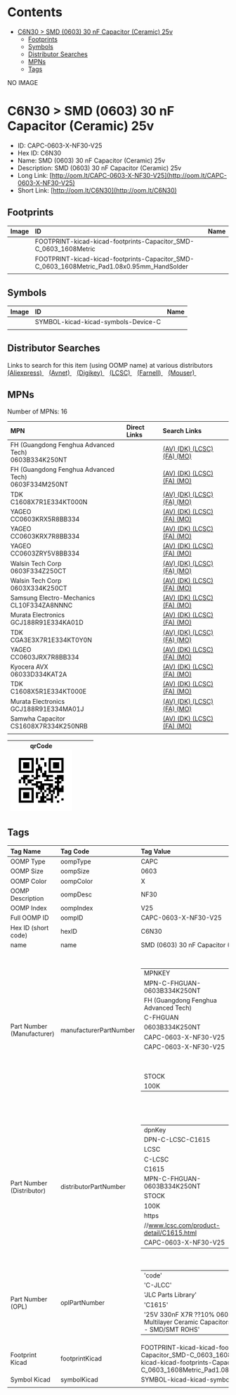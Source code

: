 



Contents
========

* [C6N30 > SMD (0603) 30 nF Capacitor (Ceramic) 25v](#c6n30--smd-0603-30-nf-capacitor-ceramic-25v)
	* [Footprints](#footprints)
	* [Symbols](#symbols)
	* [Distributor Searches](#distributor-searches)
	* [MPNs](#mpns)
	* [Tags](#tags)
  
NO IMAGE  
# C6N30 > SMD (0603) 30 nF Capacitor (Ceramic) 25v

- ID: CAPC-0603-X-NF30-V25
- Hex ID: C6N30
- Name: SMD (0603) 30 nF Capacitor (Ceramic) 25v
- Description: SMD (0603) 30 nF Capacitor (Ceramic) 25v
- Long Link: [http://oom.lt/CAPC-0603-X-NF30-V25](http://oom.lt/CAPC-0603-X-NF30-V25)
- Short Link: [http://oom.lt/C6N30](http://oom.lt/C6N30)

## Footprints
  

|Image|ID|Name|
| :--- | :--- | :--- |
||FOOTPRINT-kicad-kicad-footprints-Capacitor_SMD-C_0603_1608Metric||
||FOOTPRINT-kicad-kicad-footprints-Capacitor_SMD-C_0603_1608Metric_Pad1.08x0.95mm_HandSolder||
||||

## Symbols
  

|Image|ID|Name|
| :--- | :--- | :--- |
|![]()|SYMBOL-kicad-kicad-symbols-Device-C||
||||

## Distributor Searches
  
Links to search for this item (using OOMP name) at various distributors  
[(Aliexpress) ](https://www.aliexpress.com/wholesale?SearchText=1117SMD+0603+30+nF+Capacitor+Ceramic+25v)&nbsp;&nbsp;&nbsp;[(Avnet) ](https://www.avnet.com/shop/us/search/SMD+0603+30+nF+Capacitor+Ceramic+25v)&nbsp;&nbsp;&nbsp;[(Digikey) ](https://www.digikey.co.uk/en/products/result?s=SMD+0603+30+nF+Capacitor+Ceramic+25v)&nbsp;&nbsp;&nbsp;[(LCSC) ](https://www.lcsc.com/search?q=SMD+0603+30+nF+Capacitor+Ceramic+25v)&nbsp;&nbsp;&nbsp;[(Farnell) ](https://uk.farnell.com/search?st=SMD+0603+30+nF+Capacitor+Ceramic+25v)&nbsp;&nbsp;&nbsp;[(Mouser) ](https://www.mouser.com/c/?q=SMD+0603+30+nF+Capacitor+Ceramic+25v)&nbsp;&nbsp;&nbsp;
## MPNs
  
Number of MPNs: 16  

|MPN|Direct Links|Search Links|
| :--- | :--- | :--- |
|FH (Guangdong Fenghua Advanced Tech)<br>0603B334K250NT||[(AV) ](https://www.avnet.com/shop/us/search/0603B334K250NT)[(DK) ](https://www.digikey.co.uk/products/en?keywords=0603B334K250NT)[(LCSC) ](https://www.lcsc.com/search?q=0603B334K250NT)[(FA) ](https://uk.farnell.com/search?st=0603B334K250NT)[(MO) ](https://www.mouser.com/c/?q=0603B334K250NT)|
|FH (Guangdong Fenghua Advanced Tech)<br>0603F334M250NT||[(AV) ](https://www.avnet.com/shop/us/search/0603F334M250NT)[(DK) ](https://www.digikey.co.uk/products/en?keywords=0603F334M250NT)[(LCSC) ](https://www.lcsc.com/search?q=0603F334M250NT)[(FA) ](https://uk.farnell.com/search?st=0603F334M250NT)[(MO) ](https://www.mouser.com/c/?q=0603F334M250NT)|
|TDK<br>C1608X7R1E334KT000N||[(AV) ](https://www.avnet.com/shop/us/search/C1608X7R1E334KT000N)[(DK) ](https://www.digikey.co.uk/products/en?keywords=C1608X7R1E334KT000N)[(LCSC) ](https://www.lcsc.com/search?q=C1608X7R1E334KT000N)[(FA) ](https://uk.farnell.com/search?st=C1608X7R1E334KT000N)[(MO) ](https://www.mouser.com/c/?q=C1608X7R1E334KT000N)|
|YAGEO<br>CC0603KRX5R8BB334||[(AV) ](https://www.avnet.com/shop/us/search/CC0603KRX5R8BB334)[(DK) ](https://www.digikey.co.uk/products/en?keywords=CC0603KRX5R8BB334)[(LCSC) ](https://www.lcsc.com/search?q=CC0603KRX5R8BB334)[(FA) ](https://uk.farnell.com/search?st=CC0603KRX5R8BB334)[(MO) ](https://www.mouser.com/c/?q=CC0603KRX5R8BB334)|
|YAGEO<br>CC0603KRX7R8BB334||[(AV) ](https://www.avnet.com/shop/us/search/CC0603KRX7R8BB334)[(DK) ](https://www.digikey.co.uk/products/en?keywords=CC0603KRX7R8BB334)[(LCSC) ](https://www.lcsc.com/search?q=CC0603KRX7R8BB334)[(FA) ](https://uk.farnell.com/search?st=CC0603KRX7R8BB334)[(MO) ](https://www.mouser.com/c/?q=CC0603KRX7R8BB334)|
|YAGEO<br>CC0603ZRY5V8BB334||[(AV) ](https://www.avnet.com/shop/us/search/CC0603ZRY5V8BB334)[(DK) ](https://www.digikey.co.uk/products/en?keywords=CC0603ZRY5V8BB334)[(LCSC) ](https://www.lcsc.com/search?q=CC0603ZRY5V8BB334)[(FA) ](https://uk.farnell.com/search?st=CC0603ZRY5V8BB334)[(MO) ](https://www.mouser.com/c/?q=CC0603ZRY5V8BB334)|
|Walsin Tech Corp<br>0603F334Z250CT||[(AV) ](https://www.avnet.com/shop/us/search/0603F334Z250CT)[(DK) ](https://www.digikey.co.uk/products/en?keywords=0603F334Z250CT)[(LCSC) ](https://www.lcsc.com/search?q=0603F334Z250CT)[(FA) ](https://uk.farnell.com/search?st=0603F334Z250CT)[(MO) ](https://www.mouser.com/c/?q=0603F334Z250CT)|
|Walsin Tech Corp<br>0603X334K250CT||[(AV) ](https://www.avnet.com/shop/us/search/0603X334K250CT)[(DK) ](https://www.digikey.co.uk/products/en?keywords=0603X334K250CT)[(LCSC) ](https://www.lcsc.com/search?q=0603X334K250CT)[(FA) ](https://uk.farnell.com/search?st=0603X334K250CT)[(MO) ](https://www.mouser.com/c/?q=0603X334K250CT)|
|Samsung Electro-Mechanics<br>CL10F334ZA8NNNC||[(AV) ](https://www.avnet.com/shop/us/search/CL10F334ZA8NNNC)[(DK) ](https://www.digikey.co.uk/products/en?keywords=CL10F334ZA8NNNC)[(LCSC) ](https://www.lcsc.com/search?q=CL10F334ZA8NNNC)[(FA) ](https://uk.farnell.com/search?st=CL10F334ZA8NNNC)[(MO) ](https://www.mouser.com/c/?q=CL10F334ZA8NNNC)|
|Murata Electronics<br>GCJ188R91E334KA01D||[(AV) ](https://www.avnet.com/shop/us/search/GCJ188R91E334KA01D)[(DK) ](https://www.digikey.co.uk/products/en?keywords=GCJ188R91E334KA01D)[(LCSC) ](https://www.lcsc.com/search?q=GCJ188R91E334KA01D)[(FA) ](https://uk.farnell.com/search?st=GCJ188R91E334KA01D)[(MO) ](https://www.mouser.com/c/?q=GCJ188R91E334KA01D)|
|TDK<br>CGA3E3X7R1E334KT0Y0N||[(AV) ](https://www.avnet.com/shop/us/search/CGA3E3X7R1E334KT0Y0N)[(DK) ](https://www.digikey.co.uk/products/en?keywords=CGA3E3X7R1E334KT0Y0N)[(LCSC) ](https://www.lcsc.com/search?q=CGA3E3X7R1E334KT0Y0N)[(FA) ](https://uk.farnell.com/search?st=CGA3E3X7R1E334KT0Y0N)[(MO) ](https://www.mouser.com/c/?q=CGA3E3X7R1E334KT0Y0N)|
|YAGEO<br>CC0603JRX7R8BB334||[(AV) ](https://www.avnet.com/shop/us/search/CC0603JRX7R8BB334)[(DK) ](https://www.digikey.co.uk/products/en?keywords=CC0603JRX7R8BB334)[(LCSC) ](https://www.lcsc.com/search?q=CC0603JRX7R8BB334)[(FA) ](https://uk.farnell.com/search?st=CC0603JRX7R8BB334)[(MO) ](https://www.mouser.com/c/?q=CC0603JRX7R8BB334)|
|Kyocera AVX<br>06033D334KAT2A||[(AV) ](https://www.avnet.com/shop/us/search/06033D334KAT2A)[(DK) ](https://www.digikey.co.uk/products/en?keywords=06033D334KAT2A)[(LCSC) ](https://www.lcsc.com/search?q=06033D334KAT2A)[(FA) ](https://uk.farnell.com/search?st=06033D334KAT2A)[(MO) ](https://www.mouser.com/c/?q=06033D334KAT2A)|
|TDK<br>C1608X5R1E334KT000E||[(AV) ](https://www.avnet.com/shop/us/search/C1608X5R1E334KT000E)[(DK) ](https://www.digikey.co.uk/products/en?keywords=C1608X5R1E334KT000E)[(LCSC) ](https://www.lcsc.com/search?q=C1608X5R1E334KT000E)[(FA) ](https://uk.farnell.com/search?st=C1608X5R1E334KT000E)[(MO) ](https://www.mouser.com/c/?q=C1608X5R1E334KT000E)|
|Murata Electronics<br>GCJ188R91E334MA01J||[(AV) ](https://www.avnet.com/shop/us/search/GCJ188R91E334MA01J)[(DK) ](https://www.digikey.co.uk/products/en?keywords=GCJ188R91E334MA01J)[(LCSC) ](https://www.lcsc.com/search?q=GCJ188R91E334MA01J)[(FA) ](https://uk.farnell.com/search?st=GCJ188R91E334MA01J)[(MO) ](https://www.mouser.com/c/?q=GCJ188R91E334MA01J)|
|Samwha Capacitor<br>CS1608X7R334K250NRB||[(AV) ](https://www.avnet.com/shop/us/search/CS1608X7R334K250NRB)[(DK) ](https://www.digikey.co.uk/products/en?keywords=CS1608X7R334K250NRB)[(LCSC) ](https://www.lcsc.com/search?q=CS1608X7R334K250NRB)[(FA) ](https://uk.farnell.com/search?st=CS1608X7R334K250NRB)[(MO) ](https://www.mouser.com/c/?q=CS1608X7R334K250NRB)|
||||
  

|qrCode<br>[![](https://raw.githubusercontent.com/oomlout/oomlout_OOMP_parts_V2/main/CAPC/0603/X/NF30/V25/qrCode_140.png)](https://github.com/oomlout/oomlout_OOMP_parts_V2/tree/main/CAPC/0603/X/NF30/V25/qrCode.png)||||
| :---: | :---: | :---: | :---: |

## Tags
  

|Tag Name|Tag Code|Tag Value|
| :--- | :--- | :--- |
|OOMP Type|oompType|CAPC|
|OOMP Size|oompSize|0603|
|OOMP Color|oompColor|X|
|OOMP Description|oompDesc|NF30|
|OOMP Index|oompIndex|V25|
|Full OOMP ID|oompID|CAPC-0603-X-NF30-V25|
|Hex ID (short code)|hexID|C6N30|
|name|name|SMD (0603) 30 nF Capacitor (Ceramic) 25v|
|Part Number (Manufacturer)|manufacturerPartNumber|<table><tr><td>MPNKEY</td></tr><tr><td> MPN-C-FHGUAN-0603B334K250NT</td><td> MANUFACTURER</td></tr><tr><td> FH (Guangdong Fenghua Advanced Tech)</td><td> MANUCODE</td></tr><tr><td> C-FHGUAN</td><td> MPN</td></tr><tr><td> 0603B334K250NT</td><td> OOMPIDPARTIAL</td></tr><tr><td> CAPC-0603-X-NF30-V25</td><td> OOMPID</td></tr><tr><td> CAPC-0603-X-NF30-V25</td><td> LINK</td></tr><tr><td> </td><td> DESCRIPTION</td></tr><tr><td> </td><td> TAGS</td></tr><tr><td> STOCK</td></tr><tr><td>100K</td></tr></table></td><td> <table><tr><td>MPNKEY</td></tr><tr><td> MPN-C-FHGUAN-0603F334M250NT</td><td> MANUFACTURER</td></tr><tr><td> FH (Guangdong Fenghua Advanced Tech)</td><td> MANUCODE</td></tr><tr><td> C-FHGUAN</td><td> MPN</td></tr><tr><td> 0603F334M250NT</td><td> OOMPIDPARTIAL</td></tr><tr><td> CAPC-0603-X-NF30-V25</td><td> OOMPID</td></tr><tr><td> CAPC-0603-X-NF30-V25</td><td> LINK</td></tr><tr><td> </td><td> DESCRIPTION</td></tr><tr><td> </td><td> TAGS</td></tr><tr><td> STOCK</td></tr><tr><td>1K</td></tr></table></td><td> <table><tr><td>MPNKEY</td></tr><tr><td> MPN-C-TDK-C1608X7R1E334KT000N</td><td> MANUFACTURER</td></tr><tr><td> TDK</td><td> MANUCODE</td></tr><tr><td> C-TDK</td><td> MPN</td></tr><tr><td> C1608X7R1E334KT000N</td><td> OOMPIDPARTIAL</td></tr><tr><td> CAPC-0603-X-NF30-V25</td><td> OOMPID</td></tr><tr><td> CAPC-0603-X-NF30-V25</td><td> LINK</td></tr><tr><td> </td><td> DESCRIPTION</td></tr><tr><td> </td><td> TAGS</td></tr><tr><td> STOCK</td></tr><tr><td>1K</td></tr></table></td><td> <table><tr><td>MPNKEY</td></tr><tr><td> MPN-C-YAGEO-CC0603KRX5R8BB334</td><td> MANUFACTURER</td></tr><tr><td> YAGEO</td><td> MANUCODE</td></tr><tr><td> C-YAGEO</td><td> MPN</td></tr><tr><td> CC0603KRX5R8BB334</td><td> OOMPIDPARTIAL</td></tr><tr><td> CAPC-0603-X-NF30-V25</td><td> OOMPID</td></tr><tr><td> CAPC-0603-X-NF30-V25</td><td> LINK</td></tr><tr><td> </td><td> DESCRIPTION</td></tr><tr><td> </td><td> TAGS</td></tr><tr><td> </td></tr></table></td><td> <table><tr><td>MPNKEY</td></tr><tr><td> MPN-C-YAGEO-CC0603KRX7R8BB334</td><td> MANUFACTURER</td></tr><tr><td> YAGEO</td><td> MANUCODE</td></tr><tr><td> C-YAGEO</td><td> MPN</td></tr><tr><td> CC0603KRX7R8BB334</td><td> OOMPIDPARTIAL</td></tr><tr><td> CAPC-0603-X-NF30-V25</td><td> OOMPID</td></tr><tr><td> CAPC-0603-X-NF30-V25</td><td> LINK</td></tr><tr><td> </td><td> DESCRIPTION</td></tr><tr><td> </td><td> TAGS</td></tr><tr><td> STOCK</td></tr><tr><td>1K</td></tr></table></td><td> <table><tr><td>MPNKEY</td></tr><tr><td> MPN-C-YAGEO-CC0603ZRY5V8BB334</td><td> MANUFACTURER</td></tr><tr><td> YAGEO</td><td> MANUCODE</td></tr><tr><td> C-YAGEO</td><td> MPN</td></tr><tr><td> CC0603ZRY5V8BB334</td><td> OOMPIDPARTIAL</td></tr><tr><td> CAPC-0603-X-NF30-V25</td><td> OOMPID</td></tr><tr><td> CAPC-0603-X-NF30-V25</td><td> LINK</td></tr><tr><td> </td><td> DESCRIPTION</td></tr><tr><td> </td><td> TAGS</td></tr><tr><td> STOCK</td></tr><tr><td>1K</td></tr></table></td><td> <table><tr><td>MPNKEY</td></tr><tr><td> MPN-C-WALSIN-0603F334Z250CT</td><td> MANUFACTURER</td></tr><tr><td> Walsin Tech Corp</td><td> MANUCODE</td></tr><tr><td> C-WALSIN</td><td> MPN</td></tr><tr><td> 0603F334Z250CT</td><td> OOMPIDPARTIAL</td></tr><tr><td> CAPC-0603-X-NF30-V25</td><td> OOMPID</td></tr><tr><td> CAPC-0603-X-NF30-V25</td><td> LINK</td></tr><tr><td> </td><td> DESCRIPTION</td></tr><tr><td> </td><td> TAGS</td></tr><tr><td> STOCK</td></tr><tr><td>1K</td></tr></table></td><td> <table><tr><td>MPNKEY</td></tr><tr><td> MPN-C-WALSIN-0603X334K250CT</td><td> MANUFACTURER</td></tr><tr><td> Walsin Tech Corp</td><td> MANUCODE</td></tr><tr><td> C-WALSIN</td><td> MPN</td></tr><tr><td> 0603X334K250CT</td><td> OOMPIDPARTIAL</td></tr><tr><td> CAPC-0603-X-NF30-V25</td><td> OOMPID</td></tr><tr><td> CAPC-0603-X-NF30-V25</td><td> LINK</td></tr><tr><td> </td><td> DESCRIPTION</td></tr><tr><td> </td><td> TAGS</td></tr><tr><td> </td></tr></table></td><td> <table><tr><td>MPNKEY</td></tr><tr><td> MPN-C-SAMSUN-CL10F334ZA8NNNC</td><td> MANUFACTURER</td></tr><tr><td> Samsung Electro-Mechanics</td><td> MANUCODE</td></tr><tr><td> C-SAMSUN</td><td> MPN</td></tr><tr><td> CL10F334ZA8NNNC</td><td> OOMPIDPARTIAL</td></tr><tr><td> CAPC-0603-X-NF30-V25</td><td> OOMPID</td></tr><tr><td> CAPC-0603-X-NF30-V25</td><td> LINK</td></tr><tr><td> </td><td> DESCRIPTION</td></tr><tr><td> </td><td> TAGS</td></tr><tr><td> </td></tr></table></td><td> <table><tr><td>MPNKEY</td></tr><tr><td> MPN-C-MURATA-GCJ188R91E334KA01D</td><td> MANUFACTURER</td></tr><tr><td> Murata Electronics</td><td> MANUCODE</td></tr><tr><td> C-MURATA</td><td> MPN</td></tr><tr><td> GCJ188R91E334KA01D</td><td> OOMPIDPARTIAL</td></tr><tr><td> CAPC-0603-X-NF30-V25</td><td> OOMPID</td></tr><tr><td> CAPC-0603-X-NF30-V25</td><td> LINK</td></tr><tr><td> </td><td> DESCRIPTION</td></tr><tr><td> </td><td> TAGS</td></tr><tr><td> </td></tr></table></td><td> <table><tr><td>MPNKEY</td></tr><tr><td> MPN-C-TDK-CGA3E3X7R1E334KT0Y0N</td><td> MANUFACTURER</td></tr><tr><td> TDK</td><td> MANUCODE</td></tr><tr><td> C-TDK</td><td> MPN</td></tr><tr><td> CGA3E3X7R1E334KT0Y0N</td><td> OOMPIDPARTIAL</td></tr><tr><td> CAPC-0603-X-NF30-V25</td><td> OOMPID</td></tr><tr><td> CAPC-0603-X-NF30-V25</td><td> LINK</td></tr><tr><td> </td><td> DESCRIPTION</td></tr><tr><td> </td><td> TAGS</td></tr><tr><td> STOCK</td></tr><tr><td>1K</td></tr></table></td><td> <table><tr><td>MPNKEY</td></tr><tr><td> MPN-C-YAGEO-CC0603JRX7R8BB334</td><td> MANUFACTURER</td></tr><tr><td> YAGEO</td><td> MANUCODE</td></tr><tr><td> C-YAGEO</td><td> MPN</td></tr><tr><td> CC0603JRX7R8BB334</td><td> OOMPIDPARTIAL</td></tr><tr><td> CAPC-0603-X-NF30-V25</td><td> OOMPID</td></tr><tr><td> CAPC-0603-X-NF30-V25</td><td> LINK</td></tr><tr><td> </td><td> DESCRIPTION</td></tr><tr><td> </td><td> TAGS</td></tr><tr><td> STOCK</td></tr><tr><td>1K</td></tr></table></td><td> <table><tr><td>MPNKEY</td></tr><tr><td> MPN-C-KYOCER-06033D334KAT2A</td><td> MANUFACTURER</td></tr><tr><td> Kyocera AVX</td><td> MANUCODE</td></tr><tr><td> C-KYOCER</td><td> MPN</td></tr><tr><td> 06033D334KAT2A</td><td> OOMPIDPARTIAL</td></tr><tr><td> CAPC-0603-X-NF30-V25</td><td> OOMPID</td></tr><tr><td> CAPC-0603-X-NF30-V25</td><td> LINK</td></tr><tr><td> </td><td> DESCRIPTION</td></tr><tr><td> </td><td> TAGS</td></tr><tr><td> </td></tr></table></td><td> <table><tr><td>MPNKEY</td></tr><tr><td> MPN-C-TDK-C1608X5R1E334KT000E</td><td> MANUFACTURER</td></tr><tr><td> TDK</td><td> MANUCODE</td></tr><tr><td> C-TDK</td><td> MPN</td></tr><tr><td> C1608X5R1E334KT000E</td><td> OOMPIDPARTIAL</td></tr><tr><td> CAPC-0603-X-NF30-V25</td><td> OOMPID</td></tr><tr><td> CAPC-0603-X-NF30-V25</td><td> LINK</td></tr><tr><td> </td><td> DESCRIPTION</td></tr><tr><td> </td><td> TAGS</td></tr><tr><td> </td></tr></table></td><td> <table><tr><td>MPNKEY</td></tr><tr><td> MPN-C-MURATA-GCJ188R91E334MA01J</td><td> MANUFACTURER</td></tr><tr><td> Murata Electronics</td><td> MANUCODE</td></tr><tr><td> C-MURATA</td><td> MPN</td></tr><tr><td> GCJ188R91E334MA01J</td><td> OOMPIDPARTIAL</td></tr><tr><td> CAPC-0603-X-NF30-V25</td><td> OOMPID</td></tr><tr><td> CAPC-0603-X-NF30-V25</td><td> LINK</td></tr><tr><td> </td><td> DESCRIPTION</td></tr><tr><td> </td><td> TAGS</td></tr><tr><td> </td></tr></table></td><td> <table><tr><td>MPNKEY</td></tr><tr><td> MPN-C-SAMWHA-CS1608X7R334K250NRB</td><td> MANUFACTURER</td></tr><tr><td> Samwha Capacitor</td><td> MANUCODE</td></tr><tr><td> C-SAMWHA</td><td> MPN</td></tr><tr><td> CS1608X7R334K250NRB</td><td> OOMPIDPARTIAL</td></tr><tr><td> CAPC-0603-X-NF30-V25</td><td> OOMPID</td></tr><tr><td> CAPC-0603-X-NF30-V25</td><td> LINK</td></tr><tr><td> </td><td> DESCRIPTION</td></tr><tr><td> </td><td> TAGS</td></tr><tr><td> STOCK</td></tr><tr><td>1K</td></tr></table>|
|Part Number (Distributor)|distributorPartNumber|<table><tr><td>dpnKey</td></tr><tr><td> DPN-C-LCSC-C1615</td><td> DISTRIBUTOR</td></tr><tr><td> LCSC</td><td> DISTRCODE</td></tr><tr><td> C-LCSC</td><td> DPN</td></tr><tr><td> C1615</td><td> MPN</td></tr><tr><td> MPN-C-FHGUAN-0603B334K250NT</td><td> TAGS</td></tr><tr><td> STOCK</td></tr><tr><td>100K</td><td> LINK</td></tr><tr><td> https</td></tr><tr><td>//www.lcsc.com/product-detail/C1615.html</td><td> OOMPID</td></tr><tr><td> CAPC-0603-X-NF30-V25</td></tr></table></td><td> <table><tr><td>dpnKey</td></tr><tr><td> DPN-C-LCSC-C1702</td><td> DISTRIBUTOR</td></tr><tr><td> LCSC</td><td> DISTRCODE</td></tr><tr><td> C-LCSC</td><td> DPN</td></tr><tr><td> C1702</td><td> MPN</td></tr><tr><td> MPN-C-FHGUAN-0603F334M250NT</td><td> TAGS</td></tr><tr><td> STOCK</td></tr><tr><td>1K</td><td> LINK</td></tr><tr><td> https</td></tr><tr><td>//www.lcsc.com/product-detail/C1702.html</td><td> OOMPID</td></tr><tr><td> CAPC-0603-X-NF30-V25</td></tr></table></td><td> <table><tr><td>dpnKey</td></tr><tr><td> DPN-C-LCSC-C76620</td><td> DISTRIBUTOR</td></tr><tr><td> LCSC</td><td> DISTRCODE</td></tr><tr><td> C-LCSC</td><td> DPN</td></tr><tr><td> C76620</td><td> MPN</td></tr><tr><td> MPN-C-TDK-C1608X7R1E334KT000N</td><td> TAGS</td></tr><tr><td> STOCK</td></tr><tr><td>1K</td><td> LINK</td></tr><tr><td> https</td></tr><tr><td>//www.lcsc.com/product-detail/C76620.html</td><td> OOMPID</td></tr><tr><td> CAPC-0603-X-NF30-V25</td></tr></table></td><td> <table><tr><td>dpnKey</td></tr><tr><td> DPN-C-LCSC-C107058</td><td> DISTRIBUTOR</td></tr><tr><td> LCSC</td><td> DISTRCODE</td></tr><tr><td> C-LCSC</td><td> DPN</td></tr><tr><td> C107058</td><td> MPN</td></tr><tr><td> MPN-C-YAGEO-CC0603KRX5R8BB334</td><td> TAGS</td></tr><tr><td> </td><td> LINK</td></tr><tr><td> https</td></tr><tr><td>//www.lcsc.com/product-detail/C107058.html</td><td> OOMPID</td></tr><tr><td> CAPC-0603-X-NF30-V25</td></tr></table></td><td> <table><tr><td>dpnKey</td></tr><tr><td> DPN-C-LCSC-C107070</td><td> DISTRIBUTOR</td></tr><tr><td> LCSC</td><td> DISTRCODE</td></tr><tr><td> C-LCSC</td><td> DPN</td></tr><tr><td> C107070</td><td> MPN</td></tr><tr><td> MPN-C-YAGEO-CC0603KRX7R8BB334</td><td> TAGS</td></tr><tr><td> STOCK</td></tr><tr><td>1K</td><td> LINK</td></tr><tr><td> https</td></tr><tr><td>//www.lcsc.com/product-detail/C107070.html</td><td> OOMPID</td></tr><tr><td> CAPC-0603-X-NF30-V25</td></tr></table></td><td> <table><tr><td>dpnKey</td></tr><tr><td> DPN-C-LCSC-C107102</td><td> DISTRIBUTOR</td></tr><tr><td> LCSC</td><td> DISTRCODE</td></tr><tr><td> C-LCSC</td><td> DPN</td></tr><tr><td> C107102</td><td> MPN</td></tr><tr><td> MPN-C-YAGEO-CC0603ZRY5V8BB334</td><td> TAGS</td></tr><tr><td> STOCK</td></tr><tr><td>1K</td><td> LINK</td></tr><tr><td> https</td></tr><tr><td>//www.lcsc.com/product-detail/C107102.html</td><td> OOMPID</td></tr><tr><td> CAPC-0603-X-NF30-V25</td></tr></table></td><td> <table><tr><td>dpnKey</td></tr><tr><td> DPN-C-LCSC-C152932</td><td> DISTRIBUTOR</td></tr><tr><td> LCSC</td><td> DISTRCODE</td></tr><tr><td> C-LCSC</td><td> DPN</td></tr><tr><td> C152932</td><td> MPN</td></tr><tr><td> MPN-C-WALSIN-0603F334Z250CT</td><td> TAGS</td></tr><tr><td> STOCK</td></tr><tr><td>1K</td><td> LINK</td></tr><tr><td> https</td></tr><tr><td>//www.lcsc.com/product-detail/C152932.html</td><td> OOMPID</td></tr><tr><td> CAPC-0603-X-NF30-V25</td></tr></table></td><td> <table><tr><td>dpnKey</td></tr><tr><td> DPN-C-LCSC-C237211</td><td> DISTRIBUTOR</td></tr><tr><td> LCSC</td><td> DISTRCODE</td></tr><tr><td> C-LCSC</td><td> DPN</td></tr><tr><td> C237211</td><td> MPN</td></tr><tr><td> MPN-C-WALSIN-0603X334K250CT</td><td> TAGS</td></tr><tr><td> </td><td> LINK</td></tr><tr><td> https</td></tr><tr><td>//www.lcsc.com/product-detail/C237211.html</td><td> OOMPID</td></tr><tr><td> CAPC-0603-X-NF30-V25</td></tr></table></td><td> <table><tr><td>dpnKey</td></tr><tr><td> DPN-C-LCSC-C318645</td><td> DISTRIBUTOR</td></tr><tr><td> LCSC</td><td> DISTRCODE</td></tr><tr><td> C-LCSC</td><td> DPN</td></tr><tr><td> C318645</td><td> MPN</td></tr><tr><td> MPN-C-SAMSUN-CL10F334ZA8NNNC</td><td> TAGS</td></tr><tr><td> </td><td> LINK</td></tr><tr><td> https</td></tr><tr><td>//www.lcsc.com/product-detail/C318645.html</td><td> OOMPID</td></tr><tr><td> CAPC-0603-X-NF30-V25</td></tr></table></td><td> <table><tr><td>dpnKey</td></tr><tr><td> DPN-C-LCSC-C354382</td><td> DISTRIBUTOR</td></tr><tr><td> LCSC</td><td> DISTRCODE</td></tr><tr><td> C-LCSC</td><td> DPN</td></tr><tr><td> C354382</td><td> MPN</td></tr><tr><td> MPN-C-MURATA-GCJ188R91E334KA01D</td><td> TAGS</td></tr><tr><td> </td><td> LINK</td></tr><tr><td> https</td></tr><tr><td>//www.lcsc.com/product-detail/C354382.html</td><td> OOMPID</td></tr><tr><td> CAPC-0603-X-NF30-V25</td></tr></table></td><td> <table><tr><td>dpnKey</td></tr><tr><td> DPN-C-LCSC-C384782</td><td> DISTRIBUTOR</td></tr><tr><td> LCSC</td><td> DISTRCODE</td></tr><tr><td> C-LCSC</td><td> DPN</td></tr><tr><td> C384782</td><td> MPN</td></tr><tr><td> MPN-C-WALSIN-0603B334K250CT</td><td> TAGS</td></tr><tr><td> STOCK</td></tr><tr><td>1K</td><td> LINK</td></tr><tr><td> https</td></tr><tr><td>//www.lcsc.com/product-detail/C384782.html</td><td> OOMPID</td></tr><tr><td> CAPC-0603-X-NF30-V25</td></tr></table></td><td> <table><tr><td>dpnKey</td></tr><tr><td> DPN-C-LCSC-C445737</td><td> DISTRIBUTOR</td></tr><tr><td> LCSC</td><td> DISTRCODE</td></tr><tr><td> C-LCSC</td><td> DPN</td></tr><tr><td> C445737</td><td> MPN</td></tr><tr><td> MPN-C-TDK-CGA3E3X7R1E334KT0Y0N</td><td> TAGS</td></tr><tr><td> STOCK</td></tr><tr><td>1K</td><td> LINK</td></tr><tr><td> https</td></tr><tr><td>//www.lcsc.com/product-detail/C445737.html</td><td> OOMPID</td></tr><tr><td> CAPC-0603-X-NF30-V25</td></tr></table></td><td> <table><tr><td>dpnKey</td></tr><tr><td> DPN-C-LCSC-C519579</td><td> DISTRIBUTOR</td></tr><tr><td> LCSC</td><td> DISTRCODE</td></tr><tr><td> C-LCSC</td><td> DPN</td></tr><tr><td> C519579</td><td> MPN</td></tr><tr><td> MPN-C-YAGEO-CC0603JRX7R8BB334</td><td> TAGS</td></tr><tr><td> STOCK</td></tr><tr><td>1K</td><td> LINK</td></tr><tr><td> https</td></tr><tr><td>//www.lcsc.com/product-detail/C519579.html</td><td> OOMPID</td></tr><tr><td> CAPC-0603-X-NF30-V25</td></tr></table></td><td> <table><tr><td>dpnKey</td></tr><tr><td> DPN-C-LCSC-C597125</td><td> DISTRIBUTOR</td></tr><tr><td> LCSC</td><td> DISTRCODE</td></tr><tr><td> C-LCSC</td><td> DPN</td></tr><tr><td> C597125</td><td> MPN</td></tr><tr><td> MPN-C-KYOCER-06033D334KAT2A</td><td> TAGS</td></tr><tr><td> </td><td> LINK</td></tr><tr><td> https</td></tr><tr><td>//www.lcsc.com/product-detail/C597125.html</td><td> OOMPID</td></tr><tr><td> CAPC-0603-X-NF30-V25</td></tr></table></td><td> <table><tr><td>dpnKey</td></tr><tr><td> DPN-C-LCSC-C694287</td><td> DISTRIBUTOR</td></tr><tr><td> LCSC</td><td> DISTRCODE</td></tr><tr><td> C-LCSC</td><td> DPN</td></tr><tr><td> C694287</td><td> MPN</td></tr><tr><td> MPN-C-TDK-C1608X5R1E334KT000E</td><td> TAGS</td></tr><tr><td> </td><td> LINK</td></tr><tr><td> https</td></tr><tr><td>//www.lcsc.com/product-detail/C694287.html</td><td> OOMPID</td></tr><tr><td> CAPC-0603-X-NF30-V25</td></tr></table></td><td> <table><tr><td>dpnKey</td></tr><tr><td> DPN-C-LCSC-C1517784</td><td> DISTRIBUTOR</td></tr><tr><td> LCSC</td><td> DISTRCODE</td></tr><tr><td> C-LCSC</td><td> DPN</td></tr><tr><td> C1517784</td><td> MPN</td></tr><tr><td> MPN-C-MURATA-GCJ188R91E334MA01J</td><td> TAGS</td></tr><tr><td> </td><td> LINK</td></tr><tr><td> https</td></tr><tr><td>//www.lcsc.com/product-detail/C1517784.html</td><td> OOMPID</td></tr><tr><td> CAPC-0603-X-NF30-V25</td></tr></table></td><td> <table><tr><td>dpnKey</td></tr><tr><td> DPN-C-LCSC-C2918485</td><td> DISTRIBUTOR</td></tr><tr><td> LCSC</td><td> DISTRCODE</td></tr><tr><td> C-LCSC</td><td> DPN</td></tr><tr><td> C2918485</td><td> MPN</td></tr><tr><td> MPN-C-SAMWHA-CS1608X7R334K250NRB</td><td> TAGS</td></tr><tr><td> STOCK</td></tr><tr><td>1K</td><td> LINK</td></tr><tr><td> https</td></tr><tr><td>//www.lcsc.com/product-detail/C2918485.html</td><td> OOMPID</td></tr><tr><td> CAPC-0603-X-NF30-V25</td></tr></table>|
|Part Number (OPL)|oplPartNumber|<table><tr><td>'code'</td></tr><tr><td> 'C-JLCC'</td><td> 'name'</td></tr><tr><td> 'JLC Parts Library'</td><td> 'partID'</td></tr><tr><td> 'C1615'</td><td> 'partName'</td></tr><tr><td> '25V 330nF X7R ??10% 0603  Multilayer Ceramic Capacitors MLCC - SMD/SMT ROHS'</td></tr></table>|
|Footprint Kicad|footprintKicad|FOOTPRINT-kicad-kicad-footprints-Capacitor_SMD-C_0603_1608Metric, FOOTPRINT-kicad-kicad-footprints-Capacitor_SMD-C_0603_1608Metric_Pad1.08x0.95mm_HandSolder|
|Symbol Kicad|symbolKicad|SYMBOL-kicad-kicad-symbols-Device-C|
||||
